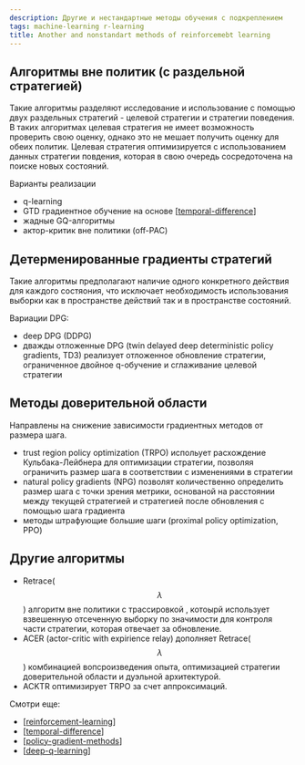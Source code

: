 ```yaml
---
description: Другие и нестандартные методы обучения с подкреплением
tags: machine-learning r-learning
title: Another and nonstandart methods of reinforcemebt learning
---
```

## Алгоритмы вне политик (с раздельной стратегией)

Такие алгоритмы разделяют исследование и использование с помощью двух раздельных стратегий - целевой стратегии и стратегии поведения. В таких алгоритмах целевая стратегия не имеет возможность проверить свою оценку, однако это не мешает получить оценку для обеих политик. Целевая стратегия оптимизируется с использованием данных стратегии повдения, которая в свою очередь сосредоточена на поиске новых состояний.

Варианты реализации

- q-learning
- GTD градиентное обучение на основе [[temporal-difference]]
- жадные GQ-алгоритмы
- актор-критик вне политики (off-PAC)

## Детерменированные градиенты стратегий

Такие алгоритмы предполагают наличие одного конкретного действия для каждого состяония, что исключает необходимость использования выборки как в пространстве действий так и в пространстве состояний.

Вариации DPG:

- deep DPG (DDPG)
- дважды отложенные DPG (twin delayed deep deterministic policy gradients, TD3) реализует отложенное обновление стратегии, ограниченное двойное q-обучение и сглаживание целевой стратегии

## Методы доверительной области

Направлены на снижение зависимости градиентных методов от размера шага.

- trust region policy optimization (TRPO) испольует расхождение Кульбака-Лейбнера для оптимизации стратегии, позволяя ограничить размер шага в соответствии с изменениями в стратегии
- natural policy gradients (NPG) позволят количественно определить размер шага с точки зрения метрики, основаной на расстоянии между текущей стратегией и стратегией после обновления с помощью шага градиента
- методы штрафующие большие шаги (proximal policy optimization, PPO)

## Другие алгоритмы

- Retrace($$\lambda$$) алгоритм вне политики с трассировкой , котоырй использует взвешенную отсеченную выборку по значимости для контроля части стратегии, которая отвечает за обновление.
- ACER (actor-critic with expirience relay) дополняет Retrace($$\lambda$$) комбинацией вопсроизведения опыта, оптимизацией стратегии доверительной области и дуэльной архитектурой.
- ACKTR оптимизирует TRPO за счет аппроксимаций.

Смотри еще:

- [[reinforcement-learning]]
- [[temporal-difference]]
- [[policy-gradient-methods]]
- [[deep-q-learning]]

[//begin]: # "Autogenerated link references for markdown compatibility"
[temporal-difference]: temporal-difference "Temporal difference methods and n-steps methods"
[reinforcement-learning]: ../lists/reinforcement-learning "Reinforcement learning"
[policy-gradient-methods]: policy-gradient-methods "Policy Gradient Methods"
[deep-q-learning]: deep-q-learning "Deep Q-learning"
[//end]: # "Autogenerated link references"